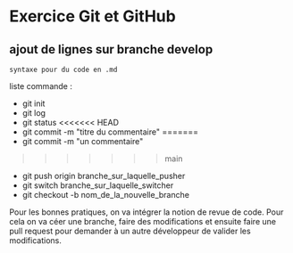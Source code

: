# Exercice Git et GitHub

## ajout de lignes sur branche develop

`syntaxe pour du code en .md`

liste commande :

- git init
- git log
- git status
<<<<<<< HEAD
- git commit -m "titre du commentaire"
=======
- git commit -m "un commentaire"
>>>>>>> main
- git push origin branche_sur_laquelle_pusher
- git switch branche_sur_laquelle_switcher
- git checkout -b nom_de_la_nouvelle_branche

Pour les bonnes pratiques, on va intégrer la notion de revue de code. Pour cela on va céer une branche, faire des modifications et ensuite faire une pull request pour demander à un autre développeur de valider les modifications.
